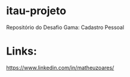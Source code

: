 # itau-projeto
Repositório do Desafio Gama: Cadastro Pessoal



# Links:
https://www.linkedin.com/in/matheuzoares/
